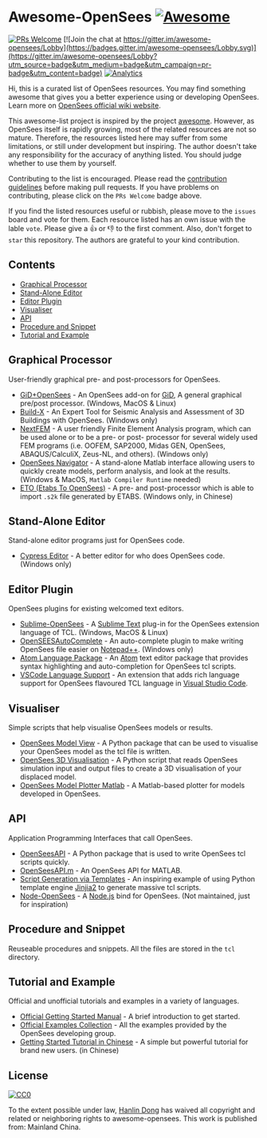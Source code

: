 # Awesome-OpenSees  [![Awesome](https://awesome.re/badge.svg)](https://awesome.re)

[![PRs Welcome](https://img.shields.io/badge/PRs-welcome-brightgreen.svg?style=flat-square)](http://makeapullrequest.com)
[![Join the chat at https://gitter.im/awesome-opensees/Lobby](https://badges.gitter.im/awesome-opensees/Lobby.svg)](https://gitter.im/awesome-opensees/Lobby?utm_source=badge&utm_medium=badge&utm_campaign=pr-badge&utm_content=badge)
[![Analytics](https://ga-beacon.appspot.com/UA-112803115-1/github-repo-readme)](https://github.com/Hanlin-Dong/awesome-opensees)

Hi, this is a curated list of OpenSees resources. You may find something awesome that gives you a better experience using or developing OpenSees. Learn more on [OpenSees official wiki website](http://opensees.berkeley.edu/wiki/index.php/Main_Page).

This awesome-list project is inspired by the project [awesome](https://github.com/sindresorhus/awesome). However, as OpenSees itself is rapidly growing, most of the related resources are not so mature. Therefore, the resources listed here may suffer from some limitations, or still under development but inspiring. The author doesn't take any responsibility for the accuracy of anything listed. You should judge whether to use them by yourself.

Contributing to the list is encouraged. Please read the [contribution guidelines](contributing.md) before making pull requests. If you have problems on contributing, please click on the `PRs Welcome` badge above. 

If you find the listed resources useful or rubbish, please move to the `issues` board and vote for them. Each resource listed has an own issue with the lable `vote`. Please give a :+1: or :-1: to the first comment. Also, don't forget to `star` this repository. The authors are grateful to your kind contribution.

## Contents
* [Graphical Processor](#graphical-processor)
* [Stand-Alone Editor](#stand-alone-editor)
* [Editor Plugin](#editor-plugin)
* [Visualiser](#visualiser)
* [API](#api)
* [Procedure and Snippet](#procedure-and-snippet)
* [Tutorial and Example](#tutorial-and-example)

## Graphical Processor
User-friendly graphical pre- and post-processors for OpenSees.

* [GiD+OpenSees](http://gidopensees.rclab.civil.auth.gr/) - An OpenSees add-on for [GiD](https://www.gidhome.com/download/), A general graphical pre/post processor. (Windows, MacOS & Linux)
* [Build-X](https://www.buildx4opensees.eu/) - An Expert Tool for Seismic Analysis and Assessment of 3D Buildings with OpenSees. (Windows only)
* [NextFEM](http://www.nextfem.it/it/home/) - A user friendly Finite Element Analysis program, which can be used alone or to be a pre- or post- processor for several widely used FEM programs (i.e. OOFEM, SAP2000, Midas GEN, OpenSees, ABAQUS/CalculiX, Zeus-NL, and others). (Windows only)
* [OpenSees Navigator](http://openseesnavigator.berkeley.edu/) - A stand-alone Matlab interface allowing users to quickly create models, perform analysis, and look at the results. (Windows & MacOS, `Matlab Compiler Runtime` needed)
* [ETO (Etabs To OpenSees)](http://www.dinochen.com/article.asp?id=149) - A pre- and post-processor which is able to import `.s2k` file generated by ETABS. (Windows only, in Chinese)

## Stand-Alone Editor
Stand-alone editor programs just for OpenSees code.

* [Cypress Editor](http://cypress.hrshojaie.com/en-us/default.aspx) - A better editor for who does OpenSees code. (Windows only)

## Editor Plugin
OpenSees plugins for existing welcomed text editors.

* [Sublime-OpenSees](https://packagecontrol.io/packages/OpenSees) - A [Sublime Text](https://www.sublimetext.com/) plug-in for the OpenSees extension language of TCL. (Windows, MacOS & Linux)
* [OpenSEESAutoComplete](https://github.com/Hanlin-Dong/OpenSEESAutoComplete) - An auto-complete plugin to make writing OpenSees file easier on [Notepad++](https://notepad-plus-plus.org/). (Windows only)
* [Atom Language Package](https://github.com/jamesmaguire/language-opensees) - An [Atom](https://atom.io/) text editor package that provides syntax highlighting and auto-completion for OpenSees tcl scripts.
* [VSCode Language Support](https://github.com/jamesmaguire/vscode-language-opensees) - An extension that adds rich language support for OpenSees flavoured TCL language in [Visual Studio Code](https://code.visualstudio.com/).

## Visualiser
Simple scripts that help visualise OpenSees models or results.

* [OpenSees Model View](https://github.com/jamesmaguire/opensees-model-view) - A Python package that can be used to visualise your OpenSees model as the tcl file is written.
* [OpenSees 3D Visualisation](https://github.com/jamesmaguire/opensees-3d-visualisation) - A Python script that reads OpenSees simulation input and output files to create a 3D visualisation of your displaced model.
* [OpenSees Model Plotter Matlab](https://github.com/gerardjoreilly/OpenSees-Model-Plotter-Matlab) - A Matlab-based plotter for models developed in OpenSees.

## API
Application Programming Interfaces that call OpenSees.

* [OpenSeesAPI](https://github.com/nassermarafi/OpenSeesAPI) - A Python package that is used to write OpenSees tcl scripts quickly.
* [OpenSeesAPI.m](https://github.com/andrewdsen/OpenSeesAPI.m) - An OpenSees API for MATLAB.
* [Script Generation via Templates](https://github.com/ucgmsim/OpenSees_script-generation) - An inspiring example of using Python template engine [Jinjia2](http://jinja.pocoo.org/) to generate massive tcl scripts.
* [Node-OpenSees](https://github.com/lge88/node-opensees) - A [Node.js](https://nodejs.org/) bind for OpenSees. (Not maintained, just for inspiration)

## Procedure and Snippet
Reuseable procedures and snippets. All the files are stored in the `tcl` directory.

## Tutorial and Example
Official and unofficial tutorials and examples in a variety of languages.

* [Official Getting Started Manual](http://opensees.berkeley.edu/wiki/index.php/Getting_Started) - A brief introduction to get started.
* [Official Examples Collection](http://opensees.berkeley.edu/wiki/index.php/Examples) - All the examples provided by the OpenSees developing group.
* [Getting Started Tutorial in Chinese](http://www.hanlindong.com/2017/opensees-bootstrap/) - A simple but powerful tutorial for brand new users. (in Chinese)

## License
[![CC0](http://i.creativecommons.org/p/zero/1.0/88x31.png)](http://creativecommons.org/publicdomain/zero/1.0/)

To the extent possible under law, [Hanlin Dong](http://www.hanlindong.com) has waived all copyright and related or neighboring rights to awesome-opensees. This work is published from: Mainland China.
